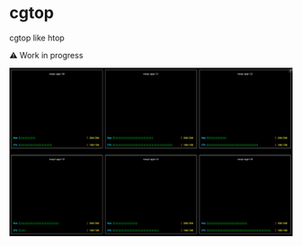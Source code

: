 # cgtop

cgtop like htop

:warning: Work in progress

![alt tag](https://github.com/goyalankit/cgtop/blob/master/cgtop/screenshot.png?raw=true)

